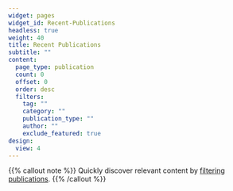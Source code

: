```yaml
---
widget: pages
widget_id: Recent-Publications
headless: true
weight: 40
title: Recent Publications
subtitle: ""
content:
  page_type: publication
  count: 0
  offset: 0
  order: desc
  filters:
    tag: ""
    category: ""
    publication_type: ""
    author: ""
    exclude_featured: true
design:
  view: 4
---
```

{{% callout note %}}
Quickly discover relevant content by [filtering publications](./publication/).
{{% /callout %}}



<!--\* indicates equal author contribution.

<font size="5"> 2022</font>

* \[AAAI'22 (to appear)] *Learning the Optimal Recommendation from Explorative Users*, **Fan Yao**, Chuanhao Li, Denis Nekipelov, Hongning Wang, Haifeng Xu.
  [paper](https://arxiv.org/abs/2110.03068)

<font size="5"> 2021</font>

* \[arXiv'21] *Multi-Agent Learning for Iterative Dominance Elimination: Formal Barriers and New Algorithms*, Jibang Wu\*, Haifeng Xu\*, **Fan Yao***. [paper](https://arxiv.org/pdf/2111.05486.pdf)
* \[ICML'21] *PAC-Learning for Strategic Classification*, Ravi Sundaram\*, Anil Vullikanti\*, Haifeng Xu*, **Fan Yao***. (<font color='red'>long oral 3%</font>) [paper](https://arxiv.org/abs/2012.03310)
* \[arXiv'21] *Reversible Action Design for Combinatorial Optimization with Reinforcement Learning*, **Fan Yao**, Renqin Cai, Hongning Wang. [paper](https://arxiv.org/pdf/2102.07210.pdf)

<font size="5"> 2020 and before</font>

* \[MASS'20] *Deep Learning-Based Prediction Towards Designing A Smart Building Assistant System*, Ankur Sarker, **Fan Yao**, Haiying Shen, Huiying Zhao, Haoran Zhu, Haroon Lone, Laura Barnes, Brad Campbell, Mitchel Rosen. [paper](https://ieeexplore.ieee.org/abstract/document/9356025)
* \[SCIENCE CHINA Physics'17] *Mean-field study of a propagation-turnover lattice model for the dynamics of histone marking*, **Fan Yao**, Fangting Li, Tiejun Li. [paper](https://link.springer.com/article/10.1007/s11433-016-0359-1)-->